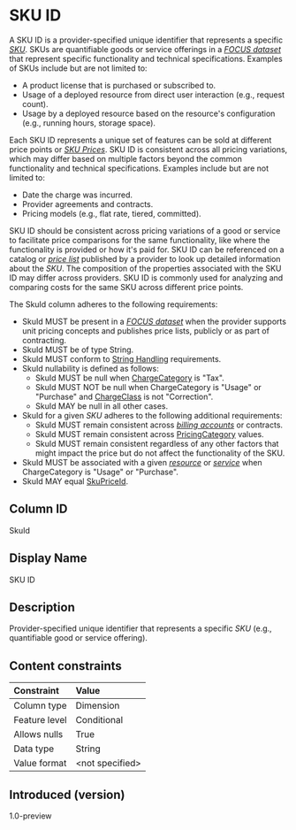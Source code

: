 # SKU ID

A SKU ID is a provider-specified unique identifier that represents a specific [*SKU*](#glossary:sku). SKUs are quantifiable goods or service offerings in a [*FOCUS dataset*](#glossary:FOCUS-dataset) that represent specific functionality and technical specifications. Examples of SKUs include but are not limited to:

* A product license that is purchased or subscribed to.
* Usage of a deployed resource from direct user interaction (e.g., request count).
* Usage by a deployed resource based on the resource's configuration (e.g., running hours, storage space).

Each SKU ID represents a unique set of features can be sold at different price points or [*SKU Prices*](#glossary:sku-price). SKU ID is consistent across all pricing variations, which may differ based on multiple factors beyond the common functionality and technical specifications. Examples include but are not limited to:

* Date the charge was incurred.
* Provider agreements and contracts.
* Pricing models (e.g., flat rate, tiered, committed).

SKU ID should be consistent across pricing variations of a good or service to facilitate price comparisons for the same functionality, like where the functionality is provided or how it's paid for. SKU ID can be referenced on a catalog or [*price list*](#glossary:price-list) published by a provider to look up detailed information about the *SKU*. The composition of the properties associated with the SKU ID may differ across providers. SKU ID is commonly used for analyzing and comparing costs for the same SKU across different price points.

The SkuId column adheres to the following requirements:

* SkuId MUST be present in a [*FOCUS dataset*](#glossary:FOCUS-dataset) when the provider supports unit pricing concepts and publishes price lists, publicly or as part of contracting.
* SkuId MUST be of type String.
* SkuId MUST conform to [String Handling](#stringhandling) requirements.
* SkuId nullability is defined as follows:
  * SkuId MUST be null when [ChargeCategory](#chargecategory) is "Tax".
  * SkuId MUST NOT be null when ChargeCategory is "Usage" or "Purchase" and [ChargeClass](#chargeclass) is not "Correction".
  * SkuId MAY be null in all other cases.
* SkuId for a given *SKU* adheres to the following additional requirements:
  * SkuId MUST remain consistent across [*billing accounts*](#glossary:billing-account) or contracts.
  * SkuId MUST remain consistent across [PricingCategory](#pricingcategory) values.
  * SkuId MUST remain consistent regardless of any other factors that might impact the price but do not affect the functionality of the SKU.
* SkuId MUST be associated with a given [*resource*](#glossary:resource) or [*service*](#glossary:service) when ChargeCategory is "Usage" or "Purchase".
* SkuId MAY equal [SkuPriceId](#SkuPriceId).

## Column ID

SkuId

## Display Name

SKU ID

## Description

Provider-specified unique identifier that represents a specific *SKU* (e.g., quantifiable good or service offering).

## Content constraints

| Constraint    | Value            |
| :------------ | :--------------- |
| Column type   | Dimension        |
| Feature level | Conditional      |
| Allows nulls  | True             |
| Data type     | String           |
| Value format  | \<not specified> |

## Introduced (version)

1.0-preview
